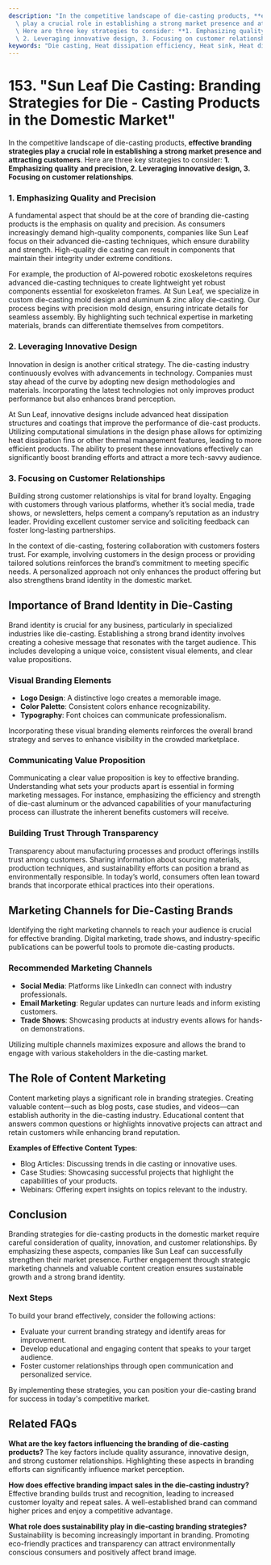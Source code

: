 ```yaml
---
description: "In the competitive landscape of die-casting products, **effective branding strategies\
  \ play a crucial role in establishing a strong market presence and attracting customers**.\
  \ Here are three key strategies to consider: **1. Emphasizing quality and precision,\
  \ 2. Leveraging innovative design, 3. Focusing on customer relationships**. "
keywords: "Die casting, Heat dissipation efficiency, Heat sink, Heat dissipation system"
---
```

# 153. "Sun Leaf Die Casting: Branding Strategies for Die - Casting Products in the Domestic Market"

In the competitive landscape of die-casting products, **effective branding strategies play a crucial role in establishing a strong market presence and attracting customers**. Here are three key strategies to consider: **1. Emphasizing quality and precision, 2. Leveraging innovative design, 3. Focusing on customer relationships**. 

### 1. Emphasizing Quality and Precision
A fundamental aspect that should be at the core of branding die-casting products is the emphasis on quality and precision. As consumers increasingly demand high-quality components, companies like Sun Leaf focus on their advanced die-casting techniques, which ensure durability and strength. High-quality die casting can result in components that maintain their integrity under extreme conditions.

For example, the production of AI-powered robotic exoskeletons requires advanced die-casting techniques to create lightweight yet robust components essential for exoskeleton frames. At Sun Leaf, we specialize in custom die-casting mold design and aluminum & zinc alloy die-casting. Our process begins with precision mold design, ensuring intricate details for seamless assembly. By highlighting such technical expertise in marketing materials, brands can differentiate themselves from competitors.

### 2. Leveraging Innovative Design
Innovation in design is another critical strategy. The die-casting industry continuously evolves with advancements in technology. Companies must stay ahead of the curve by adopting new design methodologies and materials. Incorporating the latest technologies not only improves product performance but also enhances brand perception.

At Sun Leaf, innovative designs include advanced heat dissipation structures and coatings that improve the performance of die-cast products. Utilizing computational simulations in the design phase allows for optimizing heat dissipation fins or other thermal management features, leading to more efficient products. The ability to present these innovations effectively can significantly boost branding efforts and attract a more tech-savvy audience.

### 3. Focusing on Customer Relationships
Building strong customer relationships is vital for brand loyalty. Engaging with customers through various platforms, whether it’s social media, trade shows, or newsletters, helps cement a company’s reputation as an industry leader. Providing excellent customer service and soliciting feedback can foster long-lasting partnerships.

In the context of die-casting, fostering collaboration with customers fosters trust. For example, involving customers in the design process or providing tailored solutions reinforces the brand’s commitment to meeting specific needs. A personalized approach not only enhances the product offering but also strengthens brand identity in the domestic market.

## Importance of Brand Identity in Die-Casting
Brand identity is crucial for any business, particularly in specialized industries like die-casting. Establishing a strong brand identity involves creating a cohesive message that resonates with the target audience. This includes developing a unique voice, consistent visual elements, and clear value propositions.

### Visual Branding Elements

- **Logo Design**: A distinctive logo creates a memorable image.
- **Color Palette**: Consistent colors enhance recognizability.
- **Typography**: Font choices can communicate professionalism.

Incorporating these visual branding elements reinforces the overall brand strategy and serves to enhance visibility in the crowded marketplace.

### Communicating Value Proposition
Communicating a clear value proposition is key to effective branding. Understanding what sets your products apart is essential in forming marketing messages. For instance, emphasizing the efficiency and strength of die-cast aluminum or the advanced capabilities of your manufacturing process can illustrate the inherent benefits customers will receive.

### Building Trust Through Transparency
Transparency about manufacturing processes and product offerings instills trust among customers. Sharing information about sourcing materials, production techniques, and sustainability efforts can position a brand as environmentally responsible. In today’s world, consumers often lean toward brands that incorporate ethical practices into their operations.

## Marketing Channels for Die-Casting Brands
Identifying the right marketing channels to reach your audience is crucial for effective branding. Digital marketing, trade shows, and industry-specific publications can be powerful tools to promote die-casting products.

### Recommended Marketing Channels

- **Social Media**: Platforms like LinkedIn can connect with industry professionals.
- **Email Marketing**: Regular updates can nurture leads and inform existing customers.
- **Trade Shows**: Showcasing products at industry events allows for hands-on demonstrations.

Utilizing multiple channels maximizes exposure and allows the brand to engage with various stakeholders in the die-casting market.

## The Role of Content Marketing
Content marketing plays a significant role in branding strategies. Creating valuable content—such as blog posts, case studies, and videos—can establish authority in the die-casting industry. Educational content that answers common questions or highlights innovative projects can attract and retain customers while enhancing brand reputation.

**Examples of Effective Content Types**:
- Blog Articles: Discussing trends in die casting or innovative uses.
- Case Studies: Showcasing successful projects that highlight the capabilities of your products.
- Webinars: Offering expert insights on topics relevant to the industry.

## Conclusion
Branding strategies for die-casting products in the domestic market require careful consideration of quality, innovation, and customer relationships. By emphasizing these aspects, companies like Sun Leaf can successfully strengthen their market presence. Further engagement through strategic marketing channels and valuable content creation ensures sustainable growth and a strong brand identity. 

### Next Steps
To build your brand effectively, consider the following actions:
- Evaluate your current branding strategy and identify areas for improvement.
- Develop educational and engaging content that speaks to your target audience.
- Foster customer relationships through open communication and personalized service.

By implementing these strategies, you can position your die-casting brand for success in today's competitive market.

## Related FAQs

**What are the key factors influencing the branding of die-casting products?**
The key factors include quality assurance, innovative design, and strong customer relationships. Highlighting these aspects in branding efforts can significantly influence market perception.

**How does effective branding impact sales in the die-casting industry?**
Effective branding builds trust and recognition, leading to increased customer loyalty and repeat sales. A well-established brand can command higher prices and enjoy a competitive advantage.

**What role does sustainability play in die-casting branding strategies?**
Sustainability is becoming increasingly important in branding. Promoting eco-friendly practices and transparency can attract environmentally conscious consumers and positively affect brand image.
